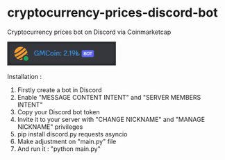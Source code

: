 # cryptocurrency-prices-discord-bot
Cryptocurrency prices bot on Discord via Coinmarketcap

<img src="/bot_preview.jpg" width="250" >

Installation :
1. Firstly create a bot in Discord
2. Enable "MESSAGE CONTENT INTENT" and "SERVER MEMBERS INTENT"
3. Copy your Discord bot token
4. Invite it to your server with "CHANGE NICKNAME" and "MANAGE NICKNAME" privileges
5. pip install discord.py requests asyncio
6. Make adjustment on "main.py" file
7. And run it : "python main.py"
